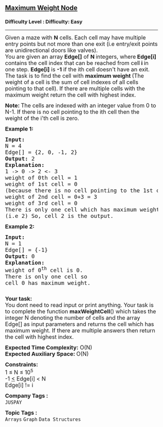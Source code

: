 <h2><a href="https://www.geeksforgeeks.org/problems/maximum-weight-node--170645/1?">Maximum Weight Node</a></h2><h3>Difficulty Level : Difficulty: Easy</h3><hr><div class="problems_problem_content__Xm_eO"><p><span style="font-size: 18px;">Given a maze with&nbsp;<strong>N</strong> cells. Each cell may have multiple entry points but not more than one exit (i.e entry/exit points are unidirectional doors like valves).<br>You are given an array <strong>Edge[]</strong> of <strong>N </strong>integers,&nbsp;where<strong> Edge[i] </strong>contains the cell index that can be reached from cell<strong>&nbsp;i </strong>in one step. <strong>Edge[i]</strong> is <strong>-1</strong> if the ith cell doesn't have an exit.&nbsp;<br>The task is to find the cell with&nbsp;<strong>maximum weight </strong>(The weight of a cell is the sum of&nbsp;cell indexes of all cells pointing to that cell). If there are multiple cells with the maximum weight return the cell with&nbsp;highest index.</span></p>
<p><span style="font-size: 18px;"><strong>Note:&nbsp;</strong>The cells are indexed with an integer value from 0 to N-1.&nbsp;If there is no cell pointing to the ith cell then the weight of the i'th cell is zero.</span></p>
<p><span style="font-size: 18px;"><strong><strong>Example 1:</strong></strong></span></p>
<pre><span style="font-size: 18px;"><strong><strong>Input:</strong>
</strong>N = 4
Edge[] = {2, 0, -1, 2}<strong>
<strong>Output:</strong> </strong>2<strong>
<strong>Explanation</strong>: 
</strong>1 -&gt; 0 -&gt; 2 &lt;- 3
weight of 0th cell = 1
weight of 1st cell = 0 
(because there is no cell pointing to the 1st cell)
weight of 2nd cell = 0+3 = 3
weight of 3rd cell = 0
There is only one cell which has maximum weight
(i.e 2) So, cell 2 is the output.
</span></pre>
<p><span style="font-size: 18px;"><strong><strong>Example 2:</strong></strong></span></p>
<pre><span style="font-size: 18px;"><strong><strong>Input:</strong>
</strong>N = 1
Edge[] = {-1}<strong>
<strong>Output:</strong> </strong>0<strong>
<strong>Explanation</strong>:
</strong>weight of 0<sup>th</sup> cell is 0.
There is only one cell so 
cell 0 has maximum weight.
</span></pre>
<p><br><span style="font-size: 18px;"><strong><strong>Your task:</strong></strong><br>You dont need to read input or print anything. Your task is to complete the function&nbsp;<strong>maxWeightCell</strong>()&nbsp;which takes the integer N&nbsp;denoting the number of cells&nbsp;and the array Edge[]&nbsp;as input parameters and returns the cell which has maximum weight. If there are multiple answers then return the cell with highest index.</span></p>
<p><span style="font-size: 18px;"><strong><strong>Expected Time Complexity:</strong></strong>&nbsp;O(N)<br><strong><strong>Expected Auxiliary Space:&nbsp;</strong></strong>O(N)</span></p>
<p><span style="font-size: 18px;"><strong><strong>Constraints:</strong></strong><br>1 ≤ N&nbsp;≤ 10<sup>5</sup><br>-1 <u>&lt;</u> Edge[i] &lt; N<br>Edge[i] != i</span></p></div><p><span style=font-size:18px><strong>Company Tags : </strong><br><code>JUSPAY</code>&nbsp;<br><p><span style=font-size:18px><strong>Topic Tags : </strong><br><code>Arrays</code>&nbsp;<code>Graph</code>&nbsp;<code>Data Structures</code>&nbsp;